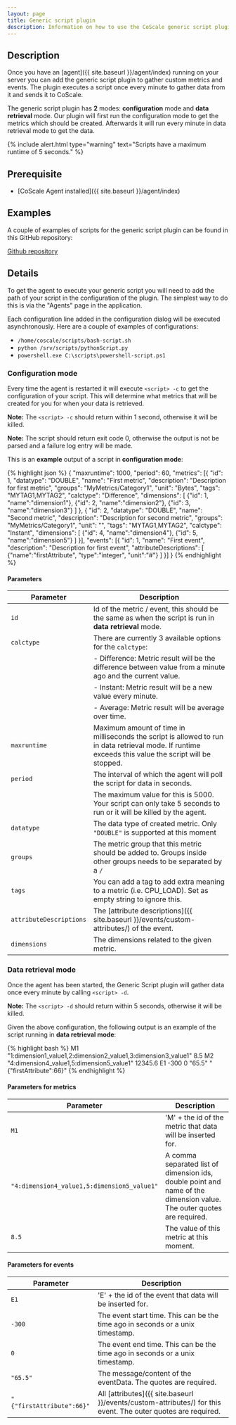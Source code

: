 ```yaml
---
layout: page
title: Generic script plugin
description: Information on how to use the CoScale generic script plugin.
---
```

## Description
Once you have an [agent]({{ site.baseurl }}/agent/index) running on your server you can add the generic script plugin to gather custom metrics and events. The plugin executes a script once every minute to gather data from it and sends it to CoScale.

The generic script plugin has **2** modes: **configuration** mode and **data retrieval** mode. Our plugin will first run the configuration mode to get the metrics which should be created. Afterwards it will run every minute in data retrieval mode to get the data.

{% include alert.html type="warning" text="Scripts have a maximum runtime of 5 seconds." %}

## Prerequisite
* [CoScale Agent installed]({{ site.baseurl }}/agent/index)

## Examples
A couple of examples of scripts for the generic script plugin can be found in this GitHub repository:

<a href="https://github.com/CoScale/coscale-generic-scripts" target="_blank" class="btn btn-large btn-info"><i class="fa fa-3x fa-fw fa-github-square"></i> Github repository</a>

## Details

To get the agent to execute your generic script you will need to add the path of your script in the configuration of the plugin. The simplest way to do this is via the "Agents" page in the application.

Each configuration line added in the configuration dialog will be executed asynchronously. Here are a couple of examples of configurations:

- `/home/coscale/scripts/bash-script.sh`
- `python /srv/scripts/pythonScript.py`
- `powershell.exe C:\scripts\powershell-script.ps1`

### Configuration mode
Every time the agent is restarted it will execute `<script> -c` to get the configuration of your script. This will determine what metrics that will be created for you for when your data is retrieved.

**Note:** The `<script> -c` should return within 1 second, otherwise it will be killed.

**Note:** The script should return exit code 0, otherwise the output is not be parsed and a failure log entry will be made.

This is an **example** output of a script in **configuration mode**:

{% highlight json %}
{
    "maxruntime": 1000,
    "period": 60,
    "metrics": [{
        "id": 1,
        "datatype": "DOUBLE",
        "name": "First metric",
        "description": "Description for first metric",
        "groups": "MyMetrics/Category1",
        "unit": "Bytes",
        "tags": "MYTAG1,MYTAG2",
        "calctype": "Difference",
        "dimensions": [
            {"id": 1, "name":"dimension1"},
            {"id": 2, "name":"dimension2"},
            {"id": 3, "name":"dimension3"}
        ]
    }, {
        "id": 2,
        "datatype": "DOUBLE",
        "name": "Second metric",
        "description": "Description for second metric",
        "groups": "MyMetrics/Category1",
        "unit": "",
        "tags": "MYTAG1,MYTAG2",
        "calctype": "Instant",
        "dimensions": [
            {"id": 4, "name":"dimension4"},
            {"id": 5, "name":"dimension5"}
        ]
    }],
    "events": [{
        "id": 1,
        "name": "First event",
        "description": "Description for first event",
        "attributeDescriptions": [
            {"name":"firstAttribute", "type":"integer", "unit":"#"}
        ]
    }]
}
{% endhighlight %}

#### Parameters

| Parameter     | Description                                                                                                                                          |
|---------------|------------------------------------------------------------------------------------------------------------------------------------------------------|
| `id`                    | Id of the metric / event, this should be the same as when the script is run in **data retrieval** mode.                                                      |
| `calctype`              | There are currently 3 available options for the `calctype`:                                                                                          |
|                         |     - Difference: Metric result will be the difference between value from a minute ago and the current value.                                        |
|                         |     - Instant: Metric result will be a new value every minute.                                                                                       |
|                         |     - Average: Metric result will be average over time.                                                                                              |
| `maxruntime`            | Maximum amount of time in milliseconds the script is allowed to run in data retrieval mode. If runtime exceeds this value the script will be stopped.|
| `period`                | The interval of which the agent will poll the script for data in seconds.|
|                         | The maximum value for this is 5000. Your script can only take 5 seconds to run or it will be killed by the agent.                                    |
| `datatype`              | The data type of created metric. Only `"DOUBLE"` is supported at this moment                                                                         |
| `groups`                | The metric group that this metric should be added to. Groups inside other groups needs to be separated by a `/`                                      |
| `tags`                  | You can add a tag to add extra meaning to a metric (i.e. CPU_LOAD). Set as empty string to ignore this.
| `attributeDescriptions` | The [attribute descriptions]({{ site.baseurl }}/events/custom-attributes/) of the event.                                                              |
| `dimensions`            | The dimensions related to the given metric.                                                                                                          |

### Data retrieval mode
Once the agent has been started, the Generic Script plugin will gather data once every minute by calling `<script> -d`.

**Note:** The `<script> -d` should return within 5 seconds, otherwise it will be killed.

Given the above configuration, the following output is an example of the script running in **data retrieval mode**:

{% highlight bash %}
M1 "1:dimension1_value1,2:dimension2_value1,3:dimension3_value1" 8.5
M2 "4:dimension4_value1,5:dimension5_value1" 12345.6
E1 -300 0 "65.5" "{"firstAttribute":66}"
{% endhighlight %}

#### Parameters for metrics

| Parameter                   | Description                                                |
|-----------------------------|------------------------------------------------------------|
| `M1`                        | 'M' + the id of the metric that data will be inserted for. |
| `"4:dimension4_value1,5:dimension5_value1"`                        | A comma separated list of dimension ids, double point and name of the dimension value. The outer quotes are required. |
| `8.5`                       | The value of this metric at this moment.                   |

#### Parameters for events

| Parameter                   | Description                                                                    |
|-----------------------------|--------------------------------------------------------------------------------|
| `E1`                        | 'E' + the id of the event that data will be inserted for.                      |
| `-300`                      | The event start time. This can be the time ago in seconds or a unix timestamp. |
| `0`                         | The event end time. This can be the time ago in seconds or a unix timestamp.   |
| `"65.5"`                    | The message/content of the eventData. The quotes are required.             |
| `"{"firstAttribute":66}"` | All [attributes]({{ site.baseurl }}/events/custom-attributes/) for this event. The outer quotes are required.             |

